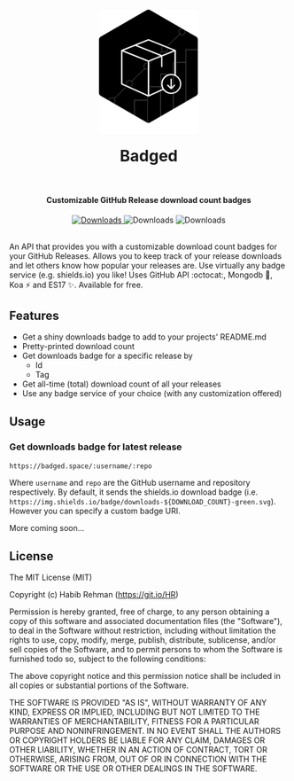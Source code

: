 <h1 align="center">
  <br>
  <a href="https://github.com/HR/Badged"><img src="https://raw.githubusercontent.com/HR/badged/master/public/badged_logo.png" alt="Badged" width="180" style= "margin-bottom: 1rem"></a>
  <br>
  Badged
  <br>
  <br>
</h1>


<h4 align="center">Customizable GitHub Release download count badges</h4>

<p align="center">
  <a href="https://git.io/Crypter">
    <img src="https://badged.space/HR/Crypter?badge=https://img.shields.io/badge/Crypter%20⬇-%s-orange.svg"
      alt="Downloads">
  </a>
  <img src="https://badged.space/atom/atom?badge=https://img.shields.io/badge/Downloads-%s-green.svg"
    alt="Downloads">
  <img src="https://badged.space/electron/electron?badge=https://img.shields.io/badge/Electron%20⬇-%s-blue.svg"
    alt="Downloads">
</p>
<br>
An API that provides you with a customizable download count badges for your
GitHub Releases. Allows you to keep track of your release downloads and let
others know how popular your releases are. Use virtually any badge service (e.g.
shields.io) you like!
Uses GitHub API :octocat:, Mongodb 🌱, Koa ⚡ and ES17 ✨. Available for free.

## Features
- Get a shiny downloads badge to add to your projects' README.md
- Pretty-printed download count
- Get downloads badge for a specific release by
  - Id
  - Tag
- Get all-time (total) download count of all your releases
- Use any badge service of your choice (with any customization offered)

## Usage
### Get downloads badge for latest release
```
https://badged.space/:username/:repo
```
Where `username` and `repo` are the GitHub username and repository respectively.
By default, it sends the shields.io download badge (i.e.
`https://img.shields.io/badge/downloads-${DOWNLOAD_COUNT}-green.svg`). However
you can specify a custom badge URI.

More coming soon...

## License
The MIT License (MIT)

Copyright (c) Habib Rehman (https://git.io/HR)

Permission is hereby granted, free of charge, to any person obtaining a copy
of this software and associated documentation files (the "Software"), to deal
in the Software without restriction, including without limitation the rights
to use, copy, modify, merge, publish, distribute, sublicense, and/or sell
copies of the Software, and to permit persons to whom the Software is
furnished todo so, subject to the following conditions:

The above copyright notice and this permission notice shall be included in
all copies or substantial portions of the Software.

THE SOFTWARE IS PROVIDED "AS IS", WITHOUT WARRANTY OF ANY KIND, EXPRESS OR
IMPLIED, INCLUDING BUT NOT LIMITED TO THE WARRANTIES OF MERCHANTABILITY,
FITNESS FOR A PARTICULAR PURPOSE AND NONINFRINGEMENT. IN NO EVENT SHALL THE
AUTHORS OR COPYRIGHT HOLDERS BE LIABLE FOR ANY CLAIM, DAMAGES OR OTHER
LIABILITY, WHETHER IN AN ACTION OF CONTRACT, TORT OR OTHERWISE, ARISING FROM,
OUT OF OR IN CONNECTION WITH THE SOFTWARE OR THE USE OR OTHER DEALINGS IN
THE SOFTWARE.
